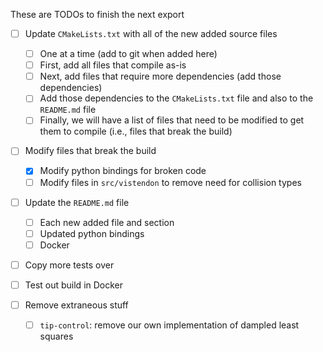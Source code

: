 These are TODOs to finish the next export

- [ ] Update `CMakeLists.txt` with all of the new added source files
  - [ ] One at a time (add to git when added here)
  - [ ] First, add all files that compile as-is
  - [ ] Next, add files that require more dependencies (add those dependencies)
  - [ ] Add those dependencies to the `CMakeLists.txt` file and also to the
        `README.md` file
  - [ ] Finally, we will have a list of files that need to be modified to get
        them to compile (i.e., files that break the build)

- [ ] Modify files that break the build
  - [x] Modify python bindings for broken code
  - [ ] Modify files in `src/vistendon` to remove need for collision types

- [ ] Update the `README.md` file
  - [ ] Each new added file and section
  - [ ] Updated python bindings
  - [ ] Docker

- [ ] Copy more tests over

- [ ] Test out build in Docker

- [ ] Remove extraneous stuff
  - [ ] `tip-control`: remove our own implementation of dampled least squares
